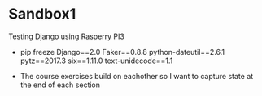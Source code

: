 # Sandbox1
Testing Django using Rasperry PI3

- pip freeze
  Django==2.0
  Faker==0.8.8
  python-dateutil==2.6.1
  pytz==2017.3
  six==1.11.0
  text-unidecode==1.1

- The course exercises build on eachother so I want to capture state at the end of each section

